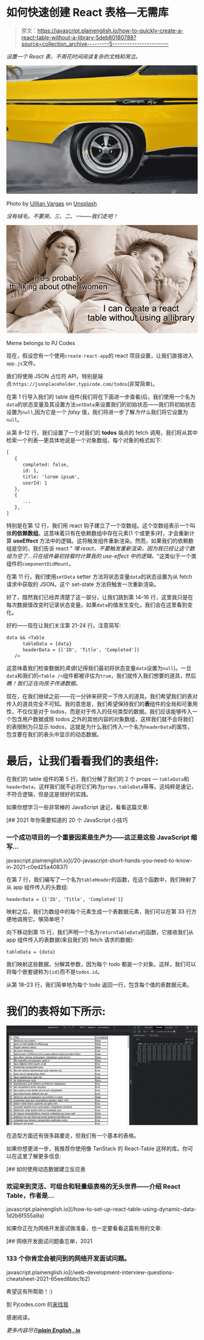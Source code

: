 # 如何快速创建 React 表格—无需库

> 原文：<https://javascript.plainenglish.io/how-to-quickly-create-a-react-table-without-a-library-5deb80180788?source=collection_archive---------5----------------------->

*设置一个 React 表，不用花时间阅读复杂的文档和哭泣。*

![](img/905144d321a4356cbb6922929a27b66b.png)

Photo by [Uillian Vargas](https://unsplash.com/@vargasuillian?utm_source=medium&utm_medium=referral) on [Unsplash](https://unsplash.com?utm_source=medium&utm_medium=referral)

*没有绒毛。不要哭。三、二、一——我们走吧！*

![](img/742988a3a85f87de75aa1af384b32811.png)

Meme belongs to PJ Codes

现在，假设您有一个使用`create-react-app`的 react 项目设置，让我们直接进入`app.js`文件。

我们将使用 JSON 占位符 API，特别是端点:`https://jsonplaceholder.typicode.com/todos`(非常简单)。

在第 1 行导入我们的 table 组件(我们将在下面进一步查看)后，我们使用一个名为`data`的状态变量及其设置方法`setData`来设置我们的初始状态——我们将初始状态设置为`null`,因为它是一个 *falsy* 值，我们将进一步了解*为什么*我们将它设置为`null`。

从第 8–12 行，我们设置了一个对我们的 **todos** 端点的 fetch 调用，我们将从其中检索一个列表—更具体地说是一个对象数组，每个对象的格式如下:

```
[
   {
      completed: false,
      id: 1,
      title: 'lorem ipsum',
      userId: 1
   },
   {
      ...
   },
]
```

特别是在第 12 行，我们用 react 钩子建立了一个空数组。这个空数组表示一个叫做**的依赖数组**。这意味着只有在依赖数组中存在元素(1 个或更多)时，才会重新计算 **useEffect** 方法中的逻辑。这将触发组件重新渲染。然而，如果我们的依赖数组是空的，我们告诉 react " *嘿 react，不要触发重新渲染，因为我已经让这个数组为空了…只在组件最初挂载时计算我的 use-effect 中的逻辑。*"这类似于一个类组件的`componentDidMount`。

在第 11 行，我们使用`setData` setter 方法将状态变量`data`的状态设置为从 fetch 请求中获取的 JSON。这个 set-state 方法将触发一次重新渲染。

好了，既然我们已经弄清楚了这一部分，让我们跳到第 14–16 行，这里我只是在每次数据值改变时记录状态变量。如果`data`的值发生变化，我们会在这里看到变化。

好的——现在让我们关注第 21-24 行。注意简写:

```
data && <Table
      tableData = {data}
      headerData = {['ID', 'Title', 'Completed']}
   />
```

这意味着我们检查数据的*真值*(记得我们最初将状态变量`data`设置为`null`)。一旦`data`和我们的`<Table />`组件都被评估为`true`，我们就传入我们想要的道具，然后*瞧！我们正在向孩子传递数据。*

现在，在我们继续之前——花一分钟来研究一下传入的道具。我们希望我们的表对传入的道具完全不可知。我的意思是，我们希望保持我们的**表**组件的全局和可重用性，不仅仅是对于 todos，而是对于传入的任何类型的数据。我们应该能够传入一个包含用户数据或除 todos 之外的其他内容的对象数组，这样我们就不会将我们的表限制为只显示 todos，这就是为什么我们传入一个名为`headerData`的属性，包含要在我们的表头中显示的动态数据。

# 最后，让我们看看我们的表组件:

在我们的 table 组件的第 5 行，我们分解了我们的 2 个 props — `tableData`和`headerData`，这样我们就不必将它们称为`props.tableData`等等。这纯粹是速记，不符合逻辑，但是这是很好的实践。

如果你想学习一些非常棒的 JavaScript 速记，看看这篇文章:

[](/20-javascript-short-hands-you-need-to-know-in-2021-c0ed25a40837) [## 2021 年你需要知道的 20 个 JavaScript 小技巧

### 一个成功项目的一个重要因素是生产力——这正是这些 JavaScript 缩写…

javascript.plainenglish.io](/20-javascript-short-hands-you-need-to-know-in-2021-c0ed25a40837) 

在第 7 行，我们编写了一个名为`tableHeader`的函数，在这个函数中，我们映射了从 app 组件传入的头数组:

```
headerData = {['ID', 'Title', 'Completed']}
```

映射之后，我们为数组中的每个元素生成一个表数据元素，我们可以在第 33 行方便地调用它。够简单吧？

向下移动到第 15 行，我们声明一个名为`returnTableData`的函数，它接收我们从 app 组件传入的表数据(来自我们的 fetch 请求的数据):

```
tableData = {data}
```

我们映射这些数据，分解其参数，因为每个 todo 都是一个对象。这样，我们可以将每个嵌套键称为`{id}`而不是`todos.id`。

从第 18–23 行，我们简单地为每个 todo 返回一行，包含每个值的表数据元素。

# 我们的表将如下所示:

![](img/1aec2e882c9d4a2010358a42799939fa.png)

在造型方面还有很多路要走，但我们有一个基本的表格。

如果你想更进一步，我推荐你使用像 TanStack 的 React-Table 这样的库。你可以在这里了解更多信息:

[](/how-to-set-up-react-table-using-dynamic-data-1d2b6f555a9a) [## 如何使用动态数据建立反应表

### 欢迎来到灵活、可组合和轻量级表格的无头世界——介绍 React Table，作者是…

javascript.plainenglish.io](/how-to-set-up-react-table-using-dynamic-data-1d2b6f555a9a) 

如果你正在为网络开发面试做准备，也一定要看看这篇有用的文章:

[](/web-development-interview-questions-cheatsheet-2021-65eed8bbc1b2) [## 网络开发面试问题备忘单，2021

### 133 个你肯定会被问到的网络开发面试问题。

javascript.plainenglish.io](/web-development-interview-questions-cheatsheet-2021-65eed8bbc1b2) 

希望这有所帮助！:)

到 Pjcodes.com 的[来找我](http://www.pjcodes.com/)

感谢阅读。

*更多内容尽在*[***plain English . io***](http://plainenglish.io/)